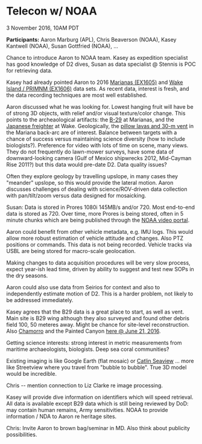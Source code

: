 # Telecon w/ NOAA

3 November 2016, 10AM PDT

__Participants:__ Aaron Marburg (APL), Chris Beaverson (NOAA),
Kasey Kantwell (NOAA),
Susan Gottfried (NOAA),
...


Chance to introduce Aaron to NOAA team.  Kasey as expedition specialist has good knowledge of D2 dives, Susan as data specialist @ Stennis is POC for retrieving data.

Kasey had already pointed Aaron to 2016 [Marianas (EX1605)](http://oceanexplorer.noaa.gov/okeanos/explorations/ex1605/welcome.html) and [Wake Island / PRIMNM (EX1606)](http://oceanexplorer.noaa.gov/okeanos/explorations/ex1606/welcome.html) data sets.   As recent data, interest is fresh, and the data recording techniques are most well established.

Aaron discussed what he was looking for.   Lowest hanging fruit will have be of strong 3D objects, with relief and/or visual texture/color change.  This points  to the archeaological artifacts: the [B-29](http://oceanexplorer.noaa.gov/okeanos/explorations/ex1605/logs/jul9/welcome.html) at Marianas, and the [Japanese freighter](http://oceanexplorer.noaa.gov/okeanos/explorations/ex1606/logs/aug14/welcome.html) at Wake.  Geologically, the [pillow lavas and 30-m vent](http://oceanexplorer.noaa.gov/okeanos/explorations/ex1605/logs/may2/welcome.html) in the Mariana back-arc are of interest.   Balance between targets with a chance of success versus maintaining science diversity (how to include biologists?).  Preference for video with lots of time on scene, many views.    They do not frequently do lawn-mower surveys, have some data of downward-looking camera (Gulf of Mexico shipwrecks 2012, Mid-Cayman Rise 2011?) but this data would pre-date D2.  Data quality issues?

Often they explore geology by travelling upslope, in many cases they "meander" upslope, so this would provide the lateral motion.   Aaron discusses challenges of dealing with science/ROV-driven data collection with pan/tilt/zoom versus data designed for mosaicking.

Susan:   Data is stored in Prores 1080i 145MB/s and/or 720.   Most end-to-end data is stored as 720.  Over time, more Prores is being stored, often in 5 minute chunks which are being published through the [NOAA video portal](http://www.nodc.noaa.gov/oer/video/).

Aaron could benefit from other vehicle metadata, e.g. IMU logs.   This would allow more robust estimation of vehicle attitude and changes.  Also PTZ positions or commands.  This data is not being recorded.   Vehicle tracks via USBL are being stored for macro-scale geolocation.

Making changes to data acquisition procedures will be very slow process, expect year-ish lead time, driven by ability to suggest and test new SOPs in the dry seasons.

Aaron could also use data from Seirios for context and also to independently estimate motion of D2.  This is a harder problem, not likely to be addressed immediately.

Kasey agrees that the B29 data is a great place to start, as well as vent.   Main site is B29 wing although they also surveyed and found other debris field 100, 50 meteres away.  Might be chance for site-level reconstruction.   Also [Chamorro](http://oceanexplorer.noaa.gov/okeanos/explorations/ex1605/logs/jun25/welcome.html) and the Painted Canyon [here @ June 21, 2016](http://oceanexplorer.noaa.gov/okeanos/explorations/ex1605/dailyupdates/dailyupdates.html).

Getting science interests:   strong interest in metric measurements from maritime archaeologists, biologists.  Deep sea coral communities?   

Existing imaging is like Google Earth (flat mosaic) or [Catlin Seaview](https://plus.google.com/+CatlinSeaviewSurvey) ... more like Streetview where you travel from "bubble to bubble".   True 3D model would be incredible.

Chris -- mention connection to Liz Clarke re image processing.

Kasey will provide dive information on identifiers which will speed retrieval.   All data is available except B29 data which is still being reviewed by DoD:   may contain human remains, Army sensitivities.   NOAA to provide information / NDA to Aaron re heritage sites.

Chris:  Invite Aaron to brown bag/seminar in MD.  Also think about publicity possibilities.
